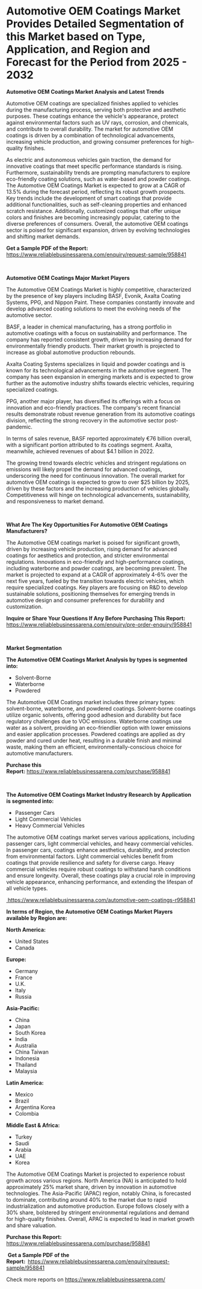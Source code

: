<p><h1>Automotive OEM Coatings Market Provides Detailed Segmentation of this Market based on Type, Application, and Region and Forecast for the Period from 2025 - 2032</h1></p><p><strong>Automotive OEM Coatings Market Analysis and Latest Trends</strong></p>
<p><p>Automotive OEM coatings are specialized finishes applied to vehicles during the manufacturing process, serving both protective and aesthetic purposes. These coatings enhance the vehicle's appearance, protect against environmental factors such as UV rays, corrosion, and chemicals, and contribute to overall durability. The market for automotive OEM coatings is driven by a combination of technological advancements, increasing vehicle production, and growing consumer preferences for high-quality finishes.</p><p>As electric and autonomous vehicles gain traction, the demand for innovative coatings that meet specific performance standards is rising. Furthermore, sustainability trends are prompting manufacturers to explore eco-friendly coating solutions, such as water-based and powder coatings. The Automotive OEM Coatings Market is expected to grow at a CAGR of 13.5% during the forecast period, reflecting its robust growth prospects. Key trends include the development of smart coatings that provide additional functionalities, such as self-cleaning properties and enhanced scratch resistance. Additionally, customized coatings that offer unique colors and finishes are becoming increasingly popular, catering to the diverse preferences of consumers. Overall, the automotive OEM coatings sector is poised for significant expansion, driven by evolving technologies and shifting market demands.</p></p>
<p><strong>Get a Sample PDF of the Report:&nbsp;</strong> <a href="https://www.reliablebusinessarena.com/enquiry/request-sample/958841?utm_campaign=3498&utm_medium=2&utm_source=Github&utm_content=ia&utm_term=01042025&utm_id=automotive-oem-coatings">https://www.reliablebusinessarena.com/enquiry/request-sample/958841</a></p>
<p>&nbsp;</p>
<p><strong>Automotive OEM Coatings Major Market Players</strong></p>
<p><p>The Automotive OEM Coatings Market is highly competitive, characterized by the presence of key players including BASF, Evonik, Axalta Coating Systems, PPG, and Nippon Paint. These companies constantly innovate and develop advanced coating solutions to meet the evolving needs of the automotive sector.</p><p>BASF, a leader in chemical manufacturing, has a strong portfolio in automotive coatings with a focus on sustainability and performance. The company has reported consistent growth, driven by increasing demand for environmentally friendly products. Their market growth is projected to increase as global automotive production rebounds.</p><p>Axalta Coating Systems specializes in liquid and powder coatings and is known for its technological advancements in the automotive segment. The company has seen expansion in emerging markets and is expected to grow further as the automotive industry shifts towards electric vehicles, requiring specialized coatings.</p><p>PPG, another major player, has diversified its offerings with a focus on innovation and eco-friendly practices. The company's recent financial results demonstrate robust revenue generation from its automotive coatings division, reflecting the strong recovery in the automotive sector post-pandemic.</p><p>In terms of sales revenue, BASF reported approximately €76 billion overall, with a significant portion attributed to its coatings segment. Axalta, meanwhile, achieved revenues of about $4.1 billion in 2022. </p><p>The growing trend towards electric vehicles and stringent regulations on emissions will likely propel the demand for advanced coatings, underscoring the need for continuous innovation. The overall market for automotive OEM coatings is expected to grow to over $25 billion by 2025, driven by these factors and the increasing production of vehicles globally. Competitiveness will hinge on technological advancements, sustainability, and responsiveness to market demand.</p></p>
<p>&nbsp;</p>
<p><strong>What Are The Key Opportunities For Automotive OEM Coatings Manufacturers?</strong></p>
<p><p>The Automotive OEM coatings market is poised for significant growth, driven by increasing vehicle production, rising demand for advanced coatings for aesthetics and protection, and stricter environmental regulations. Innovations in eco-friendly and high-performance coatings, including waterborne and powder coatings, are becoming prevalent. The market is projected to expand at a CAGR of approximately 4-6% over the next five years, fueled by the transition towards electric vehicles, which require specialized coatings. Key players are focusing on R&D to develop sustainable solutions, positioning themselves for emerging trends in automotive design and consumer preferences for durability and customization.</p></p>
<p><strong>Inquire or Share Your Questions If Any Before Purchasing This Report:</strong> <a href="https://www.reliablebusinessarena.com/enquiry/pre-order-enquiry/958841?utm_campaign=3498&utm_medium=2&utm_source=Github&utm_content=ia&utm_term=01042025&utm_id=automotive-oem-coatings">https://www.reliablebusinessarena.com/enquiry/pre-order-enquiry/958841</a></p>
<p>&nbsp;</p>
<p><strong>Market Segmentation</strong></p>
<p><strong>The Automotive OEM Coatings Market Analysis by types is segmented into:</strong></p>
<p><ul><li>Solvent-Borne</li><li>Waterborne</li><li>Powdered</li></ul></p>
<p><p>The Automotive OEM Coatings market includes three primary types: solvent-borne, waterborne, and powdered coatings. Solvent-borne coatings utilize organic solvents, offering good adhesion and durability but face regulatory challenges due to VOC emissions. Waterborne coatings use water as a solvent, providing an eco-friendlier option with lower emissions and easier application processes. Powdered coatings are applied as dry powder and cured under heat, resulting in a durable finish and minimal waste, making them an efficient, environmentally-conscious choice for automotive manufacturers.</p></p>
<p><strong>Purchase this Report:&nbsp;</strong><a href="https://www.reliablebusinessarena.com/purchase/958841?utm_campaign=3498&utm_medium=2&utm_source=Github&utm_content=ia&utm_term=01042025&utm_id=automotive-oem-coatings">https://www.reliablebusinessarena.com/purchase/958841</a></p>
<p>&nbsp;</p>
<p><strong>The Automotive OEM Coatings Market Industry Research by Application is segmented into:</strong></p>
<p><ul><li>Passenger Cars</li><li>Light Commercial Vehicles</li><li>Heavy Commercial Vehicles</li></ul></p>
<p><p>The automotive OEM coatings market serves various applications, including passenger cars, light commercial vehicles, and heavy commercial vehicles. In passenger cars, coatings enhance aesthetics, durability, and protection from environmental factors. Light commercial vehicles benefit from coatings that provide resilience and safety for diverse cargo. Heavy commercial vehicles require robust coatings to withstand harsh conditions and ensure longevity. Overall, these coatings play a crucial role in improving vehicle appearance, enhancing performance, and extending the lifespan of all vehicle types.</p></p>
<p><a href="https://www.reliablebusinessarena.com/automotive-oem-coatings-r958841?utm_campaign=3498&utm_medium=2&utm_source=Github&utm_content=ia&utm_term=01042025&utm_id=automotive-oem-coatings">&nbsp;https://www.reliablebusinessarena.com/automotive-oem-coatings-r958841</a></p>
<p><strong>In terms of Region, the Automotive OEM Coatings Market Players available by Region are:</strong></p>
<p>
    <p> <strong> North America: </strong>
        <ul>
            <li>United States</li>
            <li>Canada</li>
        </ul>
        </p> 
    <p> <strong> Europe: </strong>
        <ul>
            <li>Germany</li>
            <li>France</li>
            <li>U.K.</li>
            <li>Italy</li>
            <li>Russia</li>
        </ul>
        </p> 
    <p> <strong> Asia-Pacific: </strong>
        <ul>
            <li>China</li>
            <li>Japan</li>
            <li>South Korea</li>
            <li>India</li>
            <li>Australia</li>
            <li>China Taiwan</li>
            <li>Indonesia</li>
            <li>Thailand</li>
            <li>Malaysia</li>
        </ul>
        </p> 
    <p> <strong> Latin America: </strong>
        <ul>
            <li>Mexico</li>
            <li>Brazil</li>
            <li>Argentina Korea</li>
            <li>Colombia</li>
        </ul>
        </p> 
    <p> <strong> Middle East & Africa: </strong>
        <ul>
            <li>Turkey</li>
            <li>Saudi</li>
            <li>Arabia</li>
            <li>UAE</li>
            <li>Korea</li>
        </ul>
    </p>
    </p>
<p><p>The Automotive OEM Coatings Market is projected to experience robust growth across various regions. North America (NA) is anticipated to hold approximately 25% market share, driven by innovation in automotive technologies. The Asia-Pacific (APAC) region, notably China, is forecasted to dominate, contributing around 40% to the market due to rapid industrialization and automotive production. Europe follows closely with a 30% share, bolstered by stringent environmental regulations and demand for high-quality finishes. Overall, APAC is expected to lead in market growth and share valuation.</p></p>
<p><strong>Purchase this Report: </strong><a href="https://www.reliablebusinessarena.com/purchase/958841?utm_campaign=3498&utm_medium=2&utm_source=Github&utm_content=ia&utm_term=01042025&utm_id=automotive-oem-coatings">https://www.reliablebusinessarena.com/purchase/958841</a></p>
<p>&nbsp;<strong>Get a Sample PDF of the Report:&nbsp;&nbsp;</strong><a href="https://www.reliablebusinessarena.com/enquiry/request-sample/958841?utm_campaign=3498&utm_medium=2&utm_source=Github&utm_content=ia&utm_term=01042025&utm_id=automotive-oem-coatings">https://www.reliablebusinessarena.com/enquiry/request-sample/958841</a></p>
<p><strong></strong></p>
<p>Check more reports on <a href="https://www.reliablebusinessarena.com/?utm_campaign=3498&utm_medium=2&utm_source=Github&utm_content=ia&utm_term=01042025&utm_id=automotive-oem-coatings">https://www.reliablebusinessarena.com/</a></p>